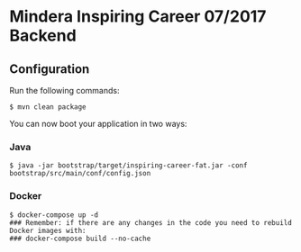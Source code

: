# Mindera Inspiring Career 07/2017 Backend

## Configuration

Run the following commands:

```
$ mvn clean package
```

You can now boot your application in two ways:

### Java

```
$ java -jar bootstrap/target/inspiring-career-fat.jar -conf bootstrap/src/main/conf/config.json
```

### Docker

```
$ docker-compose up -d
### Remember: if there are any changes in the code you need to rebuild Docker images with:
### docker-compose build --no-cache
```
